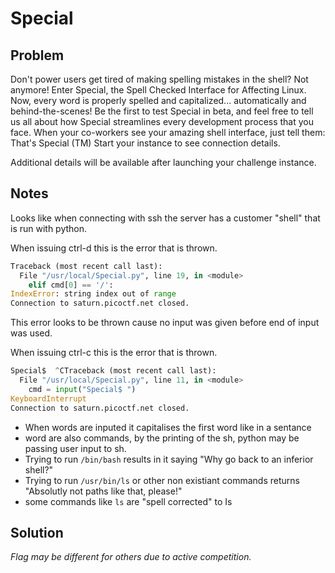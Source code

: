 # Special

## Problem

Don't power users get tired of making spelling mistakes in the shell? Not anymore! Enter Special, the Spell Checked Interface for Affecting Linux. Now, every word is properly spelled and capitalized... automatically and behind-the-scenes! Be the first to test Special in beta, and feel free to tell us all about how Special streamlines every development process that you face. When your co-workers see your amazing shell interface, just tell them: That's Special (TM) Start your instance to see connection details.

Additional details will be available after launching your challenge instance.

## Notes

Looks like when connecting with ssh the server has a customer "shell" that is run with python.

When issuing ctrl-d this is the error that is thrown.

```python
Traceback (most recent call last):
  File "/usr/local/Special.py", line 19, in <module>
    elif cmd[0] == '/':
IndexError: string index out of range
Connection to saturn.picoctf.net closed.
```

This error looks to be thrown cause no input was given before end of input was used.

When issuing ctrl-c this is the error that is thrown.

```python
Special$  ^CTraceback (most recent call last):
  File "/usr/local/Special.py", line 11, in <module>
    cmd = input("Special$ ")
KeyboardInterrupt
Connection to saturn.picoctf.net closed.
```

- When words are inputed it capitalises the first word like in a sentance
- word are also commands, by the printing of the sh, python may be passing user input to sh.
- Trying to run `/bin/bash` results in it saying "Why go back to an inferior shell?"
- Trying to run `/usr/bin/ls` or other non existiant commands returns "Absolutly not paths like that, please!"
- some commands like `ls` are "spell corrected" to Is
## Solution

*Flag may be different for others due to active competition.*

